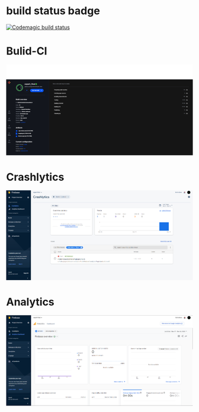 #  build status badge

[![Codemagic build status](https://api.codemagic.io/apps/638f29bf2d284188c6f96058/638f29bf2d284188c6f96057/status_badge.svg)](https://codemagic.io/apps/638f29bf2d284188c6f96058/638f29bf2d284188c6f96057/latest_build)

# Bulid-CI
<img src='https://github.com/egsudotnet/expert_final/blob/main/lampiran-screenshot/Build-CI.png'/>

# Crashlytics
<img src='https://github.com/egsudotnet/expert_final/blob/main/lampiran-screenshot/Crashlytics.png'/>

# Analytics
<img src='https://github.com/egsudotnet/expert_final/blob/main/lampiran-screenshot/Analytics.png'/>
